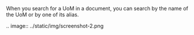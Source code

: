 When you search for a UoM in a document, you can search by the name of
the UoM or by one of its alias.

.. image:: ../static/img/screenshot-2.png
